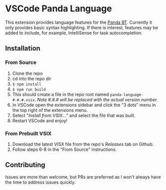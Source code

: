 # VSCode Panda Language

This extension provides language features for the [Panda BT](http://www.pandabehaviour.com/). Currently it only provides basic syntax highlighting. If there is interest, features may be added to include, for example, IntelliSense for task autocompletion.

## Installation

### From Source

1. Clone the repo
2. cd into the repo dir
3. `$ npm install`
4. `$ npm run build`
5. This should create a file in the repo root named `panda-language-#.#.#.vsix`. _Note #.#.# will be replaced with the actual version number._
6. In VSCode open the extensions sidebar and click the "3 dots" menu in the top right of the extensions menu.
7. Select "_Install from VSIX..._" and select the file that was built.
8. Restart VSCode and enjoy!

### From Prebuilt VSIX

1. Download the latest VISX file from the repo's _Releases_ tab on Github.
2. Follow steps 6-8 in the "From Source" instructions.

## Contributing

Issues are more than welcome, but PRs are preferred as I won't always have the time to address issues quickly.